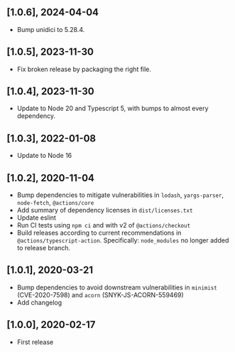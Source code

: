 ## [1.0.6], 2024-04-04

* Bump unidici to 5.28.4.

## [1.0.5], 2023-11-30

* Fix broken release by packaging the right file.

## [1.0.4], 2023-11-30

* Update to Node 20 and Typescript 5, with bumps to almost every dependency.

## [1.0.3], 2022-01-08

* Update to Node 16

## [1.0.2], 2020-11-04

* Bump dependencies to mitigate vulnerabilities in
	`lodash`, `yargs-parser`, `node-fetch`, `@actions/core`
* Add summary of dependency licenses in `dist/licenses.txt`
* Update eslint
* Run CI tests using `npm ci` and with v2 of `@actions/checkout`
* Build releases according to current recommendations in
	`@actions/typescript-action`.
	Specifically: `node_modules` no longer added to release branch.


## [1.0.1], 2020-03-21

* Bump dependencies to avoid downstream vulnerabilities in `minimist`
	(CVE-2020-7598) and `acorn` (SNYK-JS-ACORN-559469)
* Add changelog


## [1.0.0], 2020-02-17

* First release